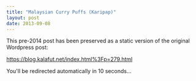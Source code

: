 ```yaml
---
title: "Malaysian Curry Puffs (Karipap)"
layout: post
date: 2013-09-08
---
```


This pre-2014 post has been preserved as a static version of the original Wordpress post:

https://blog.kalafut.net/index.html%3Fp=279.html

You'll be redirected automatically in 10 seconds...

<head>
  <meta http-equiv="refresh" content="10;url=https://blog.kalafut.net/index.html%3Fp=279.html">
</head>

